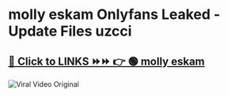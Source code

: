 
 # molly eskam Onlyfans Leaked - Update Files uzcci

## <h2><a href="https://clipsfans.com/molly_eskam&ref=git">🔗 Click to LINKS ⏩⏩ 👉 🟢 molly eskam </a></h2>

<a href="https://clipsfans.com/molly_eskam&ref=git" rel="nofollow" data-target="animated-image.originalLink"><img src="https://i.ibb.co.com/xMMVF88/686577567.gif" alt="Viral Video Original" style="max-width: 100%; display: inline-block;" data-target="animated-image.originalImage"></a>


